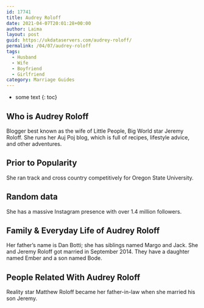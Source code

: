 ```yaml
---
id: 17741
title: Audrey Roloff
date: 2021-04-07T20:01:28+00:00
author: Laima
layout: post
guid: https://ukdataservers.com/audrey-roloff/
permalink: /04/07/audrey-roloff
tags:
  - Husband
  - Wife
  - Boyfriend
  - Girlfriend
category: Marriage Guides
---
```


* some text
{: toc}


## Who is Audrey Roloff
                  
                  
                  
Blogger best known as the wife of Little People, Big World star Jeremy Roloff. She runs her Auj Poj blog, which is full of recipes, lifestyle advice, and other adventures.
                  
              
            
              
            
                
                
                
## Prior to Popularity
                  
                  
                  
She ran track and cross country competitively for Oregon State University.
                  
              
            
              
            
                
                
                
## Random data
                  
                  
                  
She has a massive Instagram presence with over 1.4 million followers.
                  
              
            
              
            
                
                
                
## Family & Everyday Life of Audrey Roloff
                  
                  
                  
Her father&#8217;s name is Dan Botti; she has siblings named Margo and Jack. She and Jeremy Roloff got married in September 2014. They have a daughter named Ember and a son named Bode. 
                  
              
            
              
            
                
                
                
## People Related With Audrey Roloff
                  
                  
                  
Reality star Matthew Roloff became her father-in-law when she married his son Jeremy.
                  
              
            
              
            
                
              
            
              
              
            
            
              
            
          
          
          